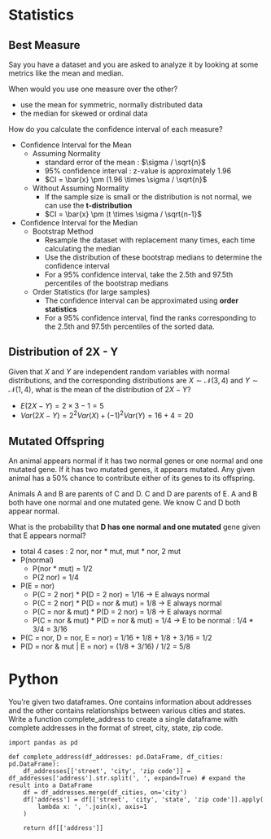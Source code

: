 
# Statistics

## Best Measure
Say you have a dataset and you are asked to analyze it by looking at some metrics like the mean and median.

When would you use one measure over the other?
- use the mean for symmetric, normally distributed data
- the median for skewed or ordinal data

How do you calculate the confidence interval of each measure?
- Confidence Interval for the Mean
  - Assuming Normality
    - standard error of the mean : $\sigma / \sqrt{n}$
    - 95% confidence interval : z-value is approximately 1.96
    - $CI = \bar{x} \pm (1.96 \times \sigma / \sqrt{n}$
  - Without Assuming Normality
    - If the sample size is small or the distribution is not normal, we can use the **t-distribution**
    - $CI = \bar{x} \pm (t \times \sigma / \sqrt{n-1}$
- Confidence Interval for the Median
  - Bootstrap Method
    - Resample the dataset with replacement many times, each time calculating the median
    - Use the distribution of these bootstrap medians to determine the confidence interval
    - For a 95% confidence interval, take the 2.5th and 97.5th percentiles of the bootstrap medians
  - Order Statistics (for large samples)
    - The confidence interval can be approximated using **order statistics**
    - For a 95% confidence interval, find the ranks corresponding to the 2.5th and 97.5th percentiles of the sorted data.

## Distribution of 2X - Y

Given that $X$ and $Y$ are independent random variables with normal distributions,
and the corresponding distributions are $X\sim \mathcal{N}(3, 4)$ and $Y \sim \mathcal{N}(1, 4)$,
what is the mean of the distribution of $2X - Y$?
- $E(2X - Y) = 2 \times 3 - 1 = 5$
- $Var(2X - Y) = 2^2 Var(X) + (-1)^2 Var(Y) = 16 + 4 = 20$

## Mutated Offspring

An animal appears normal if it has two normal genes or one normal and one mutated gene.
If it has two mutated genes, it appears mutated.
Any given animal has a 50% chance to contribute either of its genes to its offspring.

Animals A and B are parents of C and D. C and D are parents of E.
A and B both have one normal and one mutated gene.
We know C and D both appear normal.

What is the probability that **D has one normal and one mutated** gene given that E appears normal?

- total 4 cases : 2 nor, nor * mut, mut * nor, 2 mut
- P(normal)
  - P(nor * mut) = 1/2
  - P(2 nor) = 1/4
- P(E = nor)
  - P(C = 2 nor) * P(D = 2 nor) = 1/16 -> E always normal
  - P(C = 2 nor) * P(D = nor & mut) = 1/8 -> E always normal
  - P(C = nor & mut) * P(D = 2 nor) = 1/8 -> E always normal
  - P(C = nor & mut) * P(D = nor & mut) = 1/4 -> E to be normal : 1/4 * 3/4 = 3/16
- P(C = nor, D = nor, E = nor) = 1/16 + 1/8 + 1/8 + 3/16 = 1/2
- P(D = nor & mut | E = nor) = (1/8 + 3/16) / 1/2 = 5/8

# Python

You’re given two dataframes.
One contains information about addresses and the other contains relationships between various cities and states.
Write a function complete_address to create a single dataframe with complete addresses in the format of street, city, state, zip code.

```
import pandas as pd

def complete_address(df_addresses: pd.DataFrame, df_cities: pd.DataFrame):
    df_addresses[['street', 'city', 'zip code']] = df_addresses['address'].str.split(', ', expand=True) # expand the result into a DataFrame
    df = df_addresses.merge(df_cities, on='city')
    df['address'] = df[['street', 'city', 'state', 'zip code']].apply(
        lambda x: ', '.join(x), axis=1
    )
    
    return df[['address']]
```
